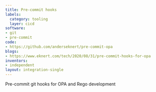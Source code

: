 ```yaml
---
title: Pre-commit hooks
labels:
  category: tooling
  layer: cicd
software:
- git
- pre-commit
code:
- https://github.com/anderseknert/pre-commit-opa
blogs:
- https://www.eknert.com/tech/2020/08/31/pre-commit-hooks-for-opa
inventors:
- independent
layout: integration-single
---
```

Pre-commit git hooks for OPA and Rego development
